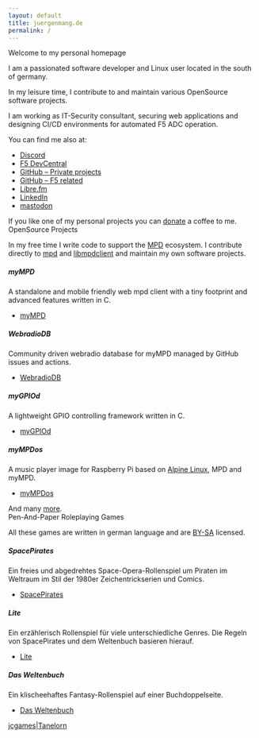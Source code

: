 ```yaml
---
layout: default
title: juergenmang.de
permalink: /
---
```


<div class="card mb-3">
<div class="card-header"><span class="bi-house me-2"></span>Welcome to my personal homepage</div>
<div class="card-body">
<p>I am a passionated software developer and Linux user located in the south of germany.</p>
<p>In my leisure time, I contribute to and maintain various OpenSource software projects.</p>
<p>I am working as IT-Security consultant, securing web applications and designing CI/CD environments for automated F5 ADC operation.</p>
<p>You can find me also at:</p>
<ul>
<li><a href="https://discordapp.com/users/932736909476773919" rel="me"><span class="bi-discord me-2"></span>Discord</a></li>
<li><a href="https://community.f5.com/users/juergen_mang/126518" rel="me"><span class="bi-box-arrow-up-right me-2"></span>F5 DevCentral</a></li>
<li><a href="https://github.com/jcorporation" rel="me"><span class="bi-github me-2"></span>GitHub &ndash; Private projects</a></li>
<li><a href="https://github.com/JuergenMang/" rel="me"><span class="bi-github me-2"></span>GitHub &ndash; F5 related</a></li>
<li><a href="https://libre.fm/user/jcorporation" rel="me"><span class="bi-box-arrow-up-right me-2"></span>Libre.fm</a></li>
<li><a href="https://www.linkedin.com/in/j%C3%BCrgen-mang-745181b4/" rel="me"><span class="bi-linkedin me-2"></span>LinkedIn</a></li>
<li><a href="https://mastodon.social/@jcorporation" rel="me"><span class="bi-mastodon me-2"></span>mastodon</a></li>
</ul>
</div>
<div class="card-footer">
If you like one of my personal projects you can <a href="{{ site.url }}/donate">donate</a> a <span class="bi-cup-hot"></span> coffee to me.
</div>
</div>

<div class="card mb-3">
<div class="card-header"><span class="bi-code-square me-2"></span>OpenSource Projects</div>
<div class="card-body">
<p>In my free time I write code to support the <a href="https://www.musicpd.org/">MPD</a> ecosystem. I contribute directly to <a href="https://github.com/MusicPlayerDaemon/MPD">mpd</a> and <a href="https://github.com/MusicPlayerDaemon/libmpdclient">libmpdclient</a> and maintain my own software projects.</p>

<h5 class="card-title">myMPD</h5>
<p>A standalone and mobile friendly web mpd client with a tiny footprint and advanced features written in C.</p>
<ul>
<li><a href="https://github.com/jcorporation/myMPD">myMPD</a></li>
</ul>

<h5 class="card-title">WebradioDB</h5>
<p>Community driven webradio database for myMPD managed by GitHub issues and actions.</p>
<ul>
<li><a href="https://jcorporation.github.io/webradiodb/">WebradioDB</a></li>
</ul>

<h5 class="card-title">myGPIOd</h5>
<p>A lightweight GPIO controlling framework written in C.</p>
<ul>
<li><a href="https://github.com/jcorporation/myGPIOd">myGPIOd</a></li>
</ul>

<h5 class="card-title">myMPDos</h5>
<p>A music player image for Raspberry Pi based on <a href="https://www.alpinelinux.org/">Alpine Linux</a>, MPD and myMPD.</p>
<ul>
<li><a href="https://github.com/jcorporation/myMPDos">myMPDos</a></li>
</ul>

</div>
<div class="card-footer">
And many <a href="https://github.com/jcorporation?tab=repositories">more</a>.
</div>
</div>

<div class="card mb-3">
<div class="card-header"><span class="bi-book me-2"></span>Pen-And-Paper Roleplaying Games</div>
<div class="card-body">
<p>All these games are written in german language and are <a href="http://creativecommons.org/licenses/by-sa/4.0/"><span class="bi-cc-circle"></span> BY-SA</a> licensed.</p>
<h5 class="card-title">SpacePirates</h5>
<p>Ein freies und abgedrehtes Space-Opera-Rollenspiel um Piraten im Weltraum im Stil der 1980er Zeichentrickserien und Comics.</p>
<ul>
<li><a href="https://spacepirates.jcgames.de">SpacePirates</a></li>
</ul>

<h5 class="card-title">Lite</h5>
<p>Ein erzählerisch Rollenspiel für viele unterschiedliche Genres. Die Regeln von SpacePirates und dem Weltenbuch basieren hierauf.</p>
<ul>
<li><a href="https://lite.jcgames.de">Lite</a></li>
</ul>

<h5 class="card-title">Das Weltenbuch</h5>
<p>Ein klischeehaftes Fantasy-Rollenspiel auf einer Buchdoppelseite.</p>
<ul>
<li><a href="https://dasweltenbuch.jcgames.de">Das Weltenbuch</a></li>
</ul>
</div>
<div class="card-footer">
<a href="https://jcgames.de">jcgames</a><span class="mx-3">|</span><a href="https://www.tanelorn.net/index.php/board,367.0.html">Tanelorn</a>
</div>
</div>
